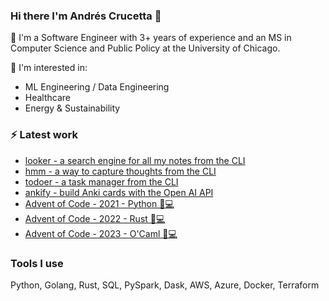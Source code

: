 ### Hi there I'm Andrés Crucetta 👋

🌱 I'm a Software Engineer with 3+ years of experience and an MS in Computer Science and Public Policy at the University of Chicago. 

💬 I'm interested in:
  -  ML Engineering / Data Engineering
  -  Healthcare
  -  Energy & Sustainability

<h3>⚡ Latest work</h3>
<ul>
  <li><a href = "https://github.com/acrucetta/looker">looker - a search engine for all my notes from the CLI</a></li>
    <li><a href = "https://github.com/acrucetta/hmm">hmm - a way to capture thoughts from the CLI</a></li>
    <li><a href = "https://github.com/acrucetta/todoer">todoer - a task manager from the CLI</a></li>
    <li><a href = "https://github.com/acrucetta/ankify">ankify - build Anki cards with the Open AI API</a></li>
  <li><a href = "https://github.com/acrucetta/advent-of-code-2021">Advent of Code - 2021 - Python 🎄💻</a></li>
  <li><a href = "https://github.com/acrucetta/advent-of-code-2022">Advent of Code - 2022 - Rust 🎄💻</a></li>
  <li><a href = "https://github.com/acrucetta/advent-of-code-2023">Advent of Code - 2023 - O'Caml 🎄💻</a></li>
</ul>

<h3>Tools I use </h3>
  Python, Golang, Rust, SQL, PySpark, Dask, AWS, Azure, Docker, Terraform
<!--
**acrucetta/acrucetta** is a ✨ _special_ ✨ repository because its `README.md` (this file) appears on your GitHub profile.

Here are some ideas to get you started:

- 🔭 I’m currently working on ...
- 🌱 I’m currently learning ...
- 👯 I’m looking to collaborate on ...
- 🤔 I’m looking for help with ...
- 💬 Ask me about ...
- 📫 How to reach me: ...
- 😄 Pronouns: ...
- ⚡ Fun fact: ...
-->
